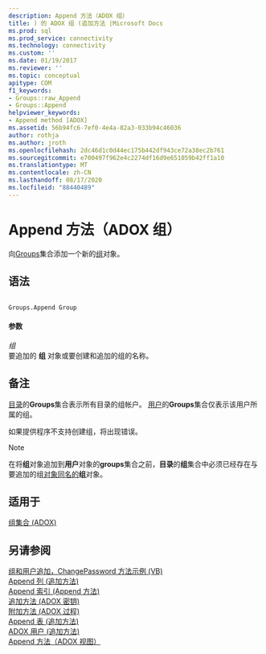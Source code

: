 ```yaml
---
description: Append 方法（ADOX 组）
title: ) 的 ADOX 组 (追加方法 |Microsoft Docs
ms.prod: sql
ms.prod_service: connectivity
ms.technology: connectivity
ms.custom: ''
ms.date: 01/19/2017
ms.reviewer: ''
ms.topic: conceptual
apitype: COM
f1_keywords:
- Groups::raw_Append
- Groups::Append
helpviewer_keywords:
- Append method [ADOX]
ms.assetid: 56b94fc6-7ef0-4e4a-82a3-033b94c46036
author: rothja
ms.author: jroth
ms.openlocfilehash: 2dc46d1c0d44ec175b442df943ce72a38ec2b761
ms.sourcegitcommit: e700497f962e4c2274df16d9e651059b42ff1a10
ms.translationtype: MT
ms.contentlocale: zh-CN
ms.lasthandoff: 08/17/2020
ms.locfileid: "88440489"
---
```

# <a name="append-method-adox-groups"></a>Append 方法（ADOX 组）
向[Groups](../../../ado/reference/adox-api/groups-collection-adox.md)集合添加一个新的[组](../../../ado/reference/adox-api/group-object-adox.md)对象。  
  
## <a name="syntax"></a>语法  
  
```  
  
Groups.Append Group  
```  
  
#### <a name="parameters"></a>参数  
 *组*  
 要追加的 **组** 对象或要创建和追加的组的名称。  
  
## <a name="remarks"></a>备注  
 [目录](../../../ado/reference/adox-api/catalog-object-adox.md)的**Groups**集合表示所有目录的组帐户。 [用户](../../../ado/reference/adox-api/user-object-adox.md)的**Groups**集合仅表示该用户所属的组。  
  
 如果提供程序不支持创建组，将出现错误。  
  
> [!NOTE]
>  在将**组**对象追加到**用户**对象的**groups**集合之前，**目录**的**组**集合中必须已经存在与要追加的组[对象同名的](../../../ado/reference/adox-api/name-property-adox.md)**组**对象。  
  
## <a name="applies-to"></a>适用于  
 [组集合 (ADOX)](../../../ado/reference/adox-api/groups-collection-adox.md)  
  
## <a name="see-also"></a>另请参阅  
 [组和用户追加，ChangePassword 方法示例 (VB) ](../../../ado/reference/adox-api/groups-and-users-append-changepassword-methods-example-vb.md)   
 [Append 列 (追加方法) ](../../../ado/reference/adox-api/append-method-adox-columns.md)   
 [Append 索引 (Append 方法) ](../../../ado/reference/adox-api/append-method-adox-indexes.md)   
 [追加方法 (ADOX 密钥) ](../../../ado/reference/adox-api/append-method-adox-keys.md)   
 [附加方法 (ADOX 过程) ](../../../ado/reference/adox-api/append-method-adox-procedures.md)   
 [Append 表 (追加方法) ](../../../ado/reference/adox-api/append-method-adox-tables.md)   
 [ADOX 用户 (追加方法) ](../../../ado/reference/adox-api/append-method-adox-users.md)   
 [Append 方法（ADOX 视图）](../../../ado/reference/adox-api/append-method-adox-views.md)
